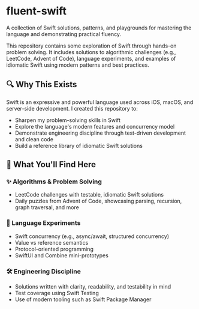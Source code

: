 # fluent-swift
A collection of Swift solutions, patterns, and playgrounds for mastering the language and demonstrating practical fluency.

This repository contains some exploration of Swift through hands-on problem solving. It includes solutions to algorithmic challenges (e.g., LeetCode, Advent of Code), language experiments, and examples of idiomatic Swift using modern patterns and best practices.


## 🔍 Why This Exists
Swift is an expressive and powerful language used across iOS, macOS, and server-side development. I created this repository to:

* Sharpen my problem-solving skills in Swift
* Explore the language's modern features and concurrency model
* Demonstrate engineering discipline through test-driven development and clean code
* Build a reference library of idiomatic Swift solutions


## 🧩 What You'll Find Here
### ✨ Algorithms & Problem Solving
* LeetCode challenges with testable, idiomatic Swift solutions
* Daily puzzles from Advent of Code, showcasing parsing, recursion, graph traversal, and more


### 🔬 Language Experiments
* Swift concurrency (e.g., async/await, structured concurrency)
* Value vs reference semantics
* Protocol-oriented programming
* SwiftUI and Combine mini-prototypes


### 🛠️ Engineering Discipline
* Solutions written with clarity, readability, and testability in mind
* Test coverage using Swift Testing
* Use of modern tooling such as Swift Package Manager
